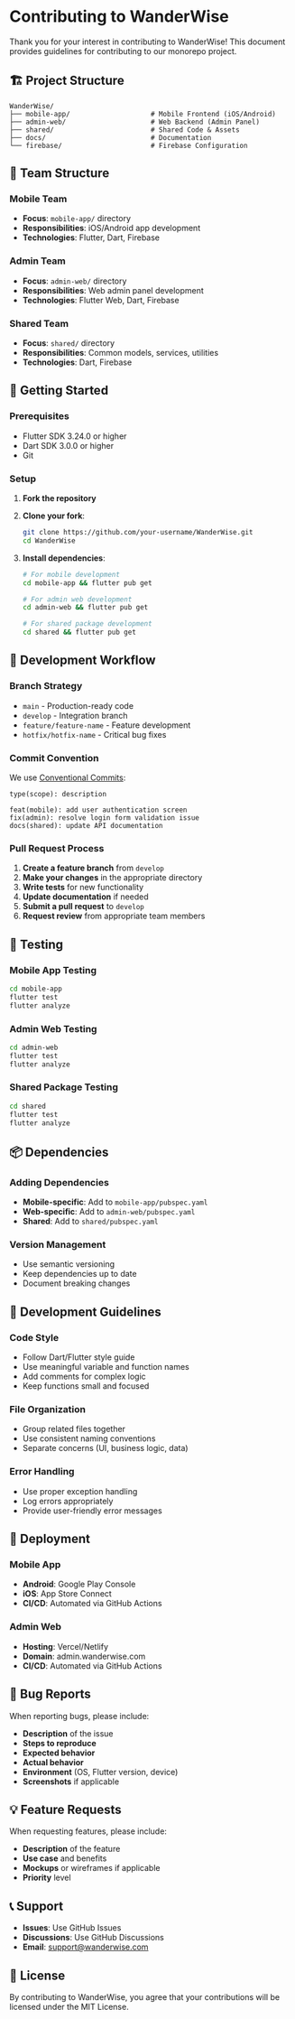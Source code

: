 # Contributing to WanderWise

Thank you for your interest in contributing to WanderWise! This document provides guidelines for contributing to our monorepo project.

## 🏗️ Project Structure

```
WanderWise/
├── mobile-app/                    # Mobile Frontend (iOS/Android)
├── admin-web/                     # Web Backend (Admin Panel)
├── shared/                        # Shared Code & Assets
├── docs/                          # Documentation
└── firebase/                      # Firebase Configuration
```

## 👥 Team Structure

### Mobile Team
- **Focus**: `mobile-app/` directory
- **Responsibilities**: iOS/Android app development
- **Technologies**: Flutter, Dart, Firebase

### Admin Team
- **Focus**: `admin-web/` directory
- **Responsibilities**: Web admin panel development
- **Technologies**: Flutter Web, Dart, Firebase

### Shared Team
- **Focus**: `shared/` directory
- **Responsibilities**: Common models, services, utilities
- **Technologies**: Dart, Firebase

## 🚀 Getting Started

### Prerequisites
- Flutter SDK 3.24.0 or higher
- Dart SDK 3.0.0 or higher
- Git

### Setup
1. **Fork the repository**
2. **Clone your fork**:
   ```bash
   git clone https://github.com/your-username/WanderWise.git
   cd WanderWise
   ```

3. **Install dependencies**:
   ```bash
   # For mobile development
   cd mobile-app && flutter pub get
   
   # For admin web development
   cd admin-web && flutter pub get
   
   # For shared package development
   cd shared && flutter pub get
   ```

## 📝 Development Workflow

### Branch Strategy
- `main` - Production-ready code
- `develop` - Integration branch
- `feature/feature-name` - Feature development
- `hotfix/hotfix-name` - Critical bug fixes

### Commit Convention
We use [Conventional Commits](https://www.conventionalcommits.org/):

```
type(scope): description

feat(mobile): add user authentication screen
fix(admin): resolve login form validation issue
docs(shared): update API documentation
```

### Pull Request Process
1. **Create a feature branch** from `develop`
2. **Make your changes** in the appropriate directory
3. **Write tests** for new functionality
4. **Update documentation** if needed
5. **Submit a pull request** to `develop`
6. **Request review** from appropriate team members

## 🧪 Testing

### Mobile App Testing
```bash
cd mobile-app
flutter test
flutter analyze
```

### Admin Web Testing
```bash
cd admin-web
flutter test
flutter analyze
```

### Shared Package Testing
```bash
cd shared
flutter test
flutter analyze
```

## 📦 Dependencies

### Adding Dependencies
- **Mobile-specific**: Add to `mobile-app/pubspec.yaml`
- **Web-specific**: Add to `admin-web/pubspec.yaml`
- **Shared**: Add to `shared/pubspec.yaml`

### Version Management
- Use semantic versioning
- Keep dependencies up to date
- Document breaking changes

## 🔧 Development Guidelines

### Code Style
- Follow Dart/Flutter style guide
- Use meaningful variable and function names
- Add comments for complex logic
- Keep functions small and focused

### File Organization
- Group related files together
- Use consistent naming conventions
- Separate concerns (UI, business logic, data)

### Error Handling
- Use proper exception handling
- Log errors appropriately
- Provide user-friendly error messages

## 🚀 Deployment

### Mobile App
- **Android**: Google Play Console
- **iOS**: App Store Connect
- **CI/CD**: Automated via GitHub Actions

### Admin Web
- **Hosting**: Vercel/Netlify
- **Domain**: admin.wanderwise.com
- **CI/CD**: Automated via GitHub Actions

## 🐛 Bug Reports

When reporting bugs, please include:
- **Description** of the issue
- **Steps to reproduce**
- **Expected behavior**
- **Actual behavior**
- **Environment** (OS, Flutter version, device)
- **Screenshots** if applicable

## 💡 Feature Requests

When requesting features, please include:
- **Description** of the feature
- **Use case** and benefits
- **Mockups** or wireframes if applicable
- **Priority** level

## 📞 Support

- **Issues**: Use GitHub Issues
- **Discussions**: Use GitHub Discussions
- **Email**: support@wanderwise.com

## 📄 License

By contributing to WanderWise, you agree that your contributions will be licensed under the MIT License. 